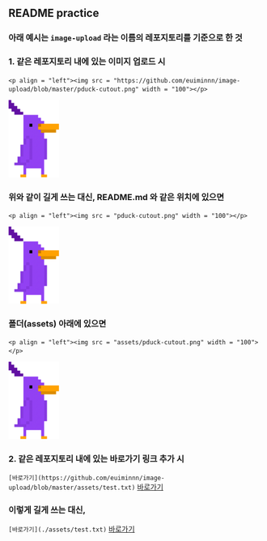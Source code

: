 ## README practice

### 아래 예시는 `image-upload` 라는 이름의 레포지토리를 기준으로 한 것

### 1. 같은 레포지토리 내에 있는 이미지 업로드 시
`<p align = "left"><img src = "https://github.com/euiminnn/image-upload/blob/master/pduck-cutout.png" width = "100"></p>`
<p align = "left"><img src = "https://github.com/euiminnn/image-upload/blob/master/pduck-cutout.png" width = "100"></p>

### 위와 같이 길게 쓰는 대신, README.md 와 같은 위치에 있으면
`<p align = "left"><img src = "pduck-cutout.png" width = "100"></p>`
<p align = "left"><img src = "pduck-cutout.png" width = "100"></p>

### 폴더(assets) 아래에 있으면
`<p align = "left"><img src = "assets/pduck-cutout.png" width = "100"></p>`
<p align = "left"><img src = "assets/pduck-cutout.png" width = "100"></p>


### 2. 같은 레포지토리 내에 있는 바로가기 링크 추가 시
`[바로가기](https://github.com/euiminnn/image-upload/blob/master/assets/test.txt)`
[바로가기](https://github.com/euiminnn/image-upload/blob/master/assets/test.txt)

### 이렇게 길게 쓰는 대신,
`[바로가기](./assets/test.txt)`
[바로가기](./assets/test.txt)
